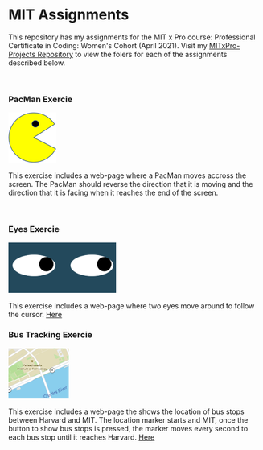 # MIT Assignments
 
This repository has my assignments for the MIT x Pro course: Professional Certificate in Coding: Women's Cohort (April 2021).
Visit my [MITxPro-Projects Repository](https://github.com/sTessC/MITxPro-Projects) to view the folers for each of the assignments described below. 

<br/>

### PacMan Exercie
<img src = "PacMan/PacMan1.png" height = '100' /> 

This exercise includes a web-page where a PacMan moves accross the screen. The PacMan should reverse the direction that it is moving and the direction that it is facing when it reaches the end of the screen.   

<br/>

### Eyes Exercie
<img src = "Eyes/eyesPhoto.png" height = '100' /> 

This exercise includes a web-page where two eyes move around to follow the cursor.
[Here](https://github.com/sTessC/Eyes)

### Bus Tracking Exercie
<img src = "BusTracking/mitMap.jpg" height = '100' /> 

This exercise includes a web-page the shows the location of bus stops between Harvard and MIT. The location marker starts and MIT, once the button to show bus stops is pressed, the marker moves every second to each bus stop until it reaches Harvard.
[Here](https://github.com/sTessC/BusTracking)
